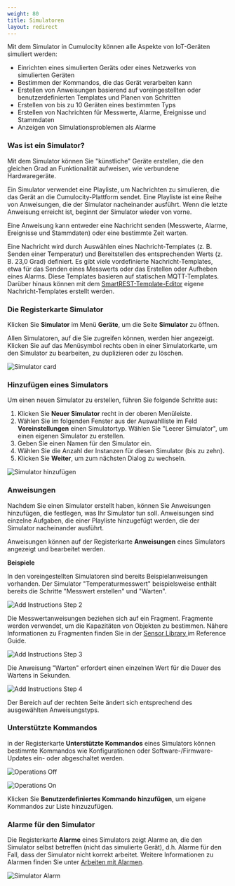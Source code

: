 ```yaml
---
weight: 80
title: Simulatoren
layout: redirect
---
```



Mit dem Simulator in Cumulocity können alle Aspekte von IoT-Geräten simuliert werden:

* Einrichten eines simulierten Geräts oder eines Netzwerks von simulierten Geräten
* Bestimmen der Kommandos, die das Gerät verarbeiten kann
* Erstellen von Anweisungen basierend auf voreingestellten oder benutzerdefinierten Templates und Planen von Schritten
* Erstellen von bis zu 10 Geräten eines bestimmten Typs
* Erstellen von Nachrichten für Messwerte, Alarme, Ereignisse und Stammdaten 
* Anzeigen von Simulationsproblemen als Alarme

### Was ist ein Simulator?

Mit dem Simulator können Sie "künstliche" Geräte erstellen, die den gleichen Grad an Funktionalität aufweisen, wie verbundene Hardwaregeräte.

Ein Simulator verwendet eine Playliste, um Nachrichten zu simulieren, die das Gerät an die Cumulocity-Plattform sendet. Eine Playliste ist eine Reihe von Anweisungen, die der Simulator nacheinander ausführt. Wenn die letzte Anweisung erreicht ist, beginnt der Simulator wieder von vorne.

Eine Anweisung kann entweder eine Nachricht senden (Messwerte, Alarme, Ereignisse und Stammdaten) oder eine bestimmte Zeit warten. 

Eine Nachricht wird durch Auswählen eines Nachricht-Templates (z. B. Senden einer Temperatur) und Bereitstellen des entsprechenden Werts (z. B. 23,0 Grad) definiert. Es gibt viele vordefinierte Nachricht-Templates, etwa für das Senden eines Messwerts oder das Erstellen oder Aufheben eines Alarms. Diese Templates basieren auf statischen MQTT-Templates. Darüber hinaus können mit dem [SmartREST-Template-Editor](#smartrest-templates) eigene Nachricht-Templates erstellt werden. 

### Die Registerkarte Simulator

Klicken Sie **Simulator** im Menü **Geräte**, um die Seite **Simulator** zu öffnen. 

Allen Simulatoren, auf die Sie zugreifen können, werden hier angezeigt. Klicken Sie auf das Menüsymbol rechts oben in einer Simulatorkarte, um den Simulator zu bearbeiten, zu duplizieren oder zu löschen.

<img src="/images/users-guide/DeviceManagement/DevMgmt_SimulatorCard.png" alt="Simulator card" style="max-width: 50%">

### Hinzufügen eines Simulators 

Um einen neuen Simulator zu erstellen, führen Sie folgende Schritte aus:

1. Klicken Sie **Neuer Simulator** recht in der oberen Menüleiste. 
2. Wählen Sie im folgenden Fenster aus der Auswahlliste im Feld **Voreinstellungen** einen Simulatortyp. Wählen Sie "Leerer Simulator", um einen eigenen Simulator zu erstellen. 
3. Geben Sie einen Namen für den Simulator ein. 
4. Wählen Sie die Anzahl der Instanzen für diesen Simulator (bis zu zehn).
3. Klicken Sie **Weiter**, um zum nächsten Dialog zu wechseln.

<img src="/images/benutzerhandbuch/addsimde.png" alt="Simulator hinzufügen" style="max-width: 60%">

### Anweisungen

Nachdem Sie einen Simulator erstellt haben, können Sie Anweisungen hinzufügen, die festlegen, was Ihr Simulator tun soll. Anweisungen sind einzelne Aufgaben, die einer Playliste hinzugefügt werden, die der Simulator nacheinander ausführt. 

Anweisungen können auf der Registerkarte **Anweisungen** eines Simulators angezeigt und bearbeitet werden.

**Beispiele**

In den voreingestellten Simulatoren sind bereits Beispielanweisungen vorhanden. Der Simulator "Temperaturmesswert" beispielsweise enthält bereits die Schritte "Messwert erstellen" und "Warten". 

![Add Instructions Step 2](/images/users-guide/addinstructions2.png)

Die Messwertanweisungen beziehen sich auf ein Fragment. Fragmente werden verwendet, um die Kapazitäten von Objekten zu bestimmen. Nähere Informationen zu Fragmenten finden Sie in der [Sensor Library ](/reference/sensor-library/) im Reference Guide.

![Add Instructions Step 3](/images/benutzerhandbuch/addinstructions3de.png)

Die Anweisung "Warten" erfordert einen einzelnen Wert für die Dauer des Wartens in Sekunden. 

![Add Instructions Step 4](/images/benutzerhandbuch/addinstructions4de.png)

Der Bereich auf der rechten Seite ändert sich entsprechend des ausgewählten Anweisungstyps.


### Unterstützte Kommandos

in der Registerkarte **Unterstützte Kommandos** eines Simulators können bestimmte Kommandos wie Konfigurationen oder Software-/Firmware-Updates ein- oder abgeschaltet werden.

![Operations Off](/images/benutzerhandbuch/supop1de.png)

![Operations On](/images/benutzerhandbuch/supop2de.png)

Klicken Sie **Benutzerdefiniertes Kommando hinzufügen**, um eigene Kommandos zur Liste hinzuzufügen.

### Alarme für den Simulator

Die Registerkarte **Alarme** eines Simulators zeigt Alarme an, die den Simulator selbst betreffen (nicht das simulierte Gerät), d.h. Alarme für den Fall, dass der Simulator nicht korrekt arbeitet. Weitere Informationen zu Alarmen finden Sie unter [Arbeiten mit Alarmen](#alarm-monitoring). 

![Simulator Alarm](/images/benutzerhandbuch/simalarmde.png)
